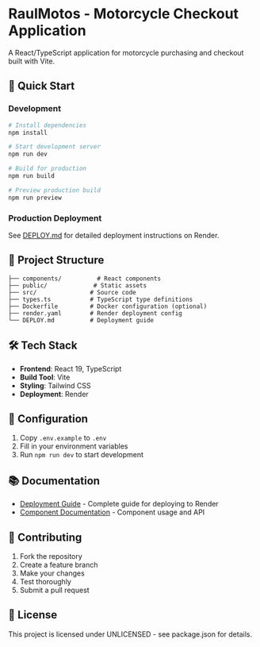 # RaulMotos - Motorcycle Checkout Application

A React/TypeScript application for motorcycle purchasing and checkout built with Vite.

## 🚀 Quick Start

### Development

```bash
# Install dependencies
npm install

# Start development server
npm run dev

# Build for production
npm run build

# Preview production build
npm run preview
```

### Production Deployment

See [DEPLOY.md](./DEPLOY.md) for detailed deployment instructions on Render.

## 📁 Project Structure

```
├── components/          # React components
├── public/             # Static assets
├── src/               # Source code
├── types.ts           # TypeScript type definitions
├── Dockerfile         # Docker configuration (optional)
├── render.yaml        # Render deployment config
└── DEPLOY.md          # Deployment guide
```

## 🛠 Tech Stack

- **Frontend**: React 19, TypeScript
- **Build Tool**: Vite
- **Styling**: Tailwind CSS
- **Deployment**: Render

## 🔧 Configuration

1. Copy `.env.example` to `.env`
2. Fill in your environment variables
3. Run `npm run dev` to start development

## 📚 Documentation

- [Deployment Guide](./DEPLOY.md) - Complete guide for deploying to Render
- [Component Documentation](./components/) - Component usage and API

## 🤝 Contributing

1. Fork the repository
2. Create a feature branch
3. Make your changes
4. Test thoroughly
5. Submit a pull request

## 📄 License

This project is licensed under UNLICENSED - see package.json for details.